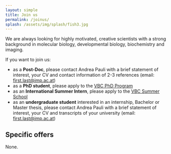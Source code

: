 ```yaml
---
layout: simple
title: Join us
permalink: /joinus/
splash: /assets/img/splash/fish3.jpg
---
```


We are always looking for highly motivated, creative scientists with a strong
background in molecular biology, developmental biology, biochemistry and
imaging.

If you want to join us:

* as a **Post-Doc**, please contact Andrea Pauli with a brief statement of interest, your CV and contact information of 2-3 references (email: first.last@imp.ac.at)
* as a **PhD student**, please apply to the [VBC PhD Program](http://www.vbcphdprogramme.at/)
* as an **International Summer Intern**, please apply to the [VBC Summer School](http://www.vbcsummerschool.at/)
* as an **undergraduate student** interested in an internship, Bachelor or Master thesis, please contact Andrea Pauli with a brief statement of interest, your CV and transcripts of your university (email: first.last@imp.ac.at)

## Specific offers

None.


